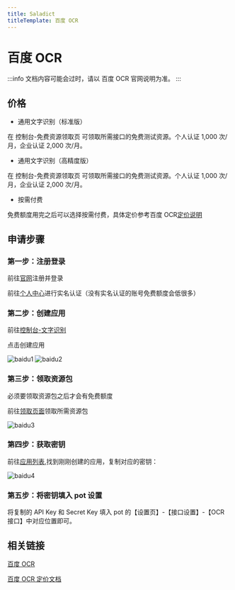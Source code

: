 ```yaml
---
title: Saladict
titleTemplate: 百度 OCR
---
```


# 百度 OCR

:::info
文档内容可能会过时，请以 百度 OCR 官网说明为准。
:::

## 价格

- 通用文字识别（标准版）

在 控制台-免费资源领取页 可领取所需接口的免费测试资源。个人认证 1,000 次/月，企业认证 2,000 次/月。

- 通用文字识别（高精度版）

在 控制台-免费资源领取页 可领取所需接口的免费测试资源。个人认证 1,000 次/月，企业认证 2,000 次/月。

- 按需付费

免费额度用完之后可以选择按需付费，具体定价参考百度 OCR[定价说明](https://ai.baidu.com/ai-doc/OCR/9k3h7xuv6)

## 申请步骤

### 第一步：注册登录

前往[官网](https://ai.baidu.com/)注册并登录

前往[个人中心](https://console.bce.baidu.com/iam/#/iam/baseinfo)进行实名认证（没有实名认证的账号免费额度会低很多）

### 第二步：创建应用

前往[控制台-文字识别](https://console.bce.baidu.com/ai/#/ai/ocr/overview/index)

点击创建应用

![baidu1](./asset/baidu1.png)
![baidu2](./asset/baidu2.png)

### 第三步：领取资源包

必须要领取资源包之后才会有免费额度

前往[领取页面](https://console.bce.baidu.com/ai/#/ai/ocr/overview/resource/getFree)领取所需资源包

![baidu3](./asset/baidu3.png)

### 第四步：获取密钥

前往[应用列表](https://console.bce.baidu.com/ai/#/ai/ocr/app/list),找到刚刚创建的应用，复制对应的密钥：

![baidu4](./asset/baidu4.png)

### 第五步：将密钥填入 pot 设置

将复制的 API Key 和 Secret Key 填入 pot 的【设置页】-【接口设置】-【OCR 接口】中对应位置即可。

## 相关链接

[百度 OCR](https://ai.baidu.com/tech/ocr/general)

[百度 OCR 定价文档](https://ai.baidu.com/ai-doc/OCR/9k3h7xuv6)
